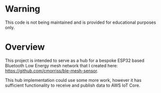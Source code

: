 # Warning
This code is not being maintained and is provided for educational purposes only.

# Overview
This project is intended to serve as a hub for a bespoke ESP32 based Bluetooth Low Energy mesh network that I created here: https://github.com/cmorriss/ble-mesh-sensor.

This hub implementation could use some more work, however it has sufficient functionality to receive and publish data to AWS IoT Core.
